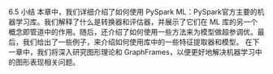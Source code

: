 
6.5 小结
本章中，我们详细介绍了如何使用 PySpark ML：PySpark官方主要的机器学习库。我们解释了什么是转换器和评估器，并展示了它们在 ML 库的另一个概念即管道中的作用。随后，还介绍了如何使用一些方法来为模型做超参调优。最后，我们给出了一些例子，来介绍如何使用库中的一些特征提取器和模型。
在下一章中，我们将深入研究图形理论和 GraphFrames，以便更好地解决机器学习中的图形表现相关问题。
